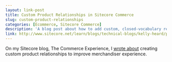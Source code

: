 ```yaml
---
layout: link-post
title: Custom Product Relationships in Sitecore Commerce
slug: custom-product-relationships
categories: [Ecommerce, Sitecore Commerce]
description: 'A blog post about how to add custom, closed-vocabulary relationship names'
link: http://www.sitecore.net/learn/blogs/technical-blogs/kelly-heard/posts/2015/08/custom-product-relationships-in-sitecore-commerce.aspx
---
```


On my Sitecore blog, The Commerce Experience, I [wrote about](http://www.sitecore.net/learn/blogs/technical-blogs/kelly-heard/posts/2015/08/custom-product-relationships-in-sitecore-commerce.aspx) creating custom product relationships to improve merchandiser experience.